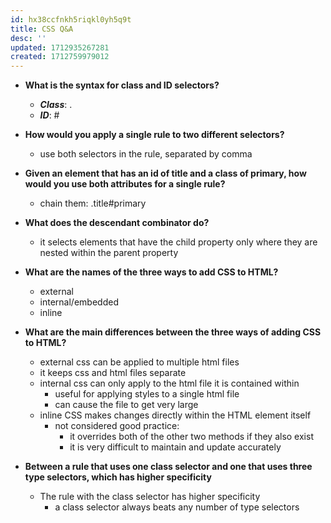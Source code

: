 ```yaml
---
id: hx38ccfnkh5riqkl0yh5q9t
title: CSS Q&A
desc: ''
updated: 1712935267281
created: 1712759979012
---
```

- **What is the syntax for class and ID selectors?**
  - **_Class_**: .
  - **_ID_**: #

- **How would you apply a single rule to two different selectors?**
  - use both selectors in the rule, separated by comma

- **Given an element that has an id of title and a class of primary, how would you use both attributes for a single rule?**
  - chain them: .title#primary

- **What does the descendant combinator do?**
  - it selects elements that have the child property only where they are nested within the parent property

- **What are the names of the three ways to add CSS to HTML?**
  - external
  - internal/embedded
  - inline

- **What are the main differences between the three ways of adding CSS to HTML?**
  - external css can be applied to multiple html files
  - it keeps css and html files separate
  - internal css can only apply to the html file it is contained within
    - useful for applying styles to a single html file
    - can cause the file to get very large
  - inline CSS makes changes directly within the HTML element itself
    - not considered good practice:
      - it overrides both of the other two methods if they also exist
      - it is very difficult to maintain and update accurately

- **Between a rule that uses one class selector and one that uses three type selectors, which has higher specificity**
  - The rule with the class selector has higher specificity
    - a class selector always beats any number of type selectors